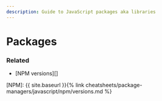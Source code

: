 ```yaml
---
description: Guide to JavaScript packages aka libraries
---
```

# Packages


### Related

- [NPM versions][]

[NPM]: {{ site.baseurl }}{% link cheatsheets/package-managers/javascript/npm/versions.md %}
